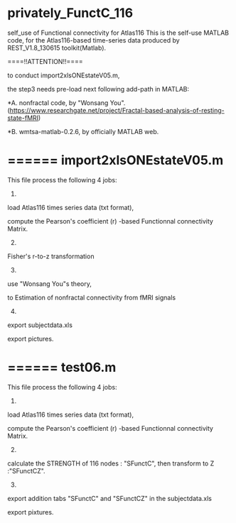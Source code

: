 # privately_FunctC_116
self_use of Functional connectivity for Atlas116
This is the self-use MATLAB code,
for the Atlas116-based time-series data produced by REST_V1.8_130615 toolkit(Matlab).

====!!ATTENTION!!====

to conduct import2xlsONEstateV05.m,

the step3 needs pre-load next following add-path in MATLAB:

*A. nonfractal code, by "Wonsang You".
(https://www.researchgate.net/project/Fractal-based-analysis-of-resting-state-fMRI)

*B. wmtsa-matlab-0.2.6, by officially MATLAB web.

======
import2xlsONEstateV05.m
======
This file process the following 4 jobs:

1.

load Atlas116 times series data (txt format),

compute the Pearson's coefficient (r) -based Functionnal connectivity Matrix.

2.

Fisher's r-to-z transformation

3.

use "Wonsang You"s theory, 

to Estimation of nonfractal connectivity from fMRI signals

4.

export subjectdata.xls

export pictures.



======
test06.m
======

This file process the following 4 jobs:

1.

load Atlas116 times series data (txt format),

compute the Pearson's coefficient (r) -based Functionnal connectivity Matrix.

2.

calculate the STRENGTH of 116 nodes : "SFunctC", then transform to Z :"SFunctCZ".

3.

export addition tabs "SFunctC" and "SFunctCZ" in the subjectdata.xls

export pixtures.

